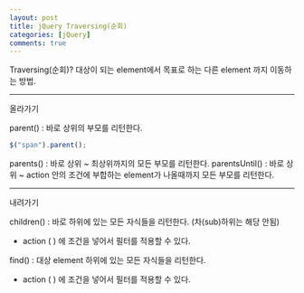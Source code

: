 ```yaml
---
layout: post
title: jQuery Traversing(순회)
categories: [jQuery]
comments: true
---
```


Traversing(순회)? 대상이 되는 element에서 목표로 하는 다른 element 까지 이동하는 방법.

-----------



올라가기

parent() : 바로 상위의 부모를 리턴한다.
```javascript
$("span").parent();
```

parents() : 바로 상위 ~ 최상위까지의 모든 부모를 리턴한다.
parentsUntil() : 바로 상위 ~ action 안의 조건에 부합하는 element가 나올때까지 모든 부모를 리턴한다.

------------------

내려가기

children() : 바로 하위에 있는 모든 자식들을 리턴한다. (차(sub)하위는 해당 안됨)
- action (  ) 에 조건을 넣어서 필터를 적용할 수 있다.

find() : 대상 element 하위에 있는 모든 자식들을 리턴한다. 
- action (  ) 에 조건을 넣어서 필터를 적용할 수 있다.
